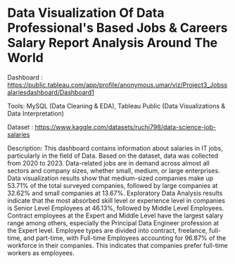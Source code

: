 # Data Visualization Of Data Professional's Based Jobs & Careers Salary Report Analysis Around The World
Dashboard : https://public.tableau.com/app/profile/anonymous.umar/viz/Project3_Jobssalariesdashboard/Dashboard1

Tools: MySQL (Data Cleaning & EDA), Tableau Public (Data Visualizations & Data Interpretation)

Dataset : https://www.kaggle.com/datasets/ruchi798/data-science-job-salaries

Description:
This dashboard contains information about salaries in IT jobs, particularly in the field of Data. Based on the dataset, data was collected from 2020 to 2023. Data-related jobs are in demand across almost all sectors and company sizes, whether small, medium, or large enterprises. Data visualization results show that medium-sized companies make up 53.71% of the total surveyed companies, followed by large companies at 32.62% and small companies at 13.67%. Exploratory Data Analysis results indicate that the most absorbed skill level or experience level in companies is Senior Level Employees at 46.13%, followed by Middle Level Employees. Contract employees at the Expert and Middle Level have the largest salary range among others, especially the Principal Data Engineer profession at the Expert level. Employee types are divided into contract, freelance, full-time, and part-time, with Full-time Employees accounting for 96.87% of the workforce in their companies. This indicates that companies prefer full-time workers as employees.
